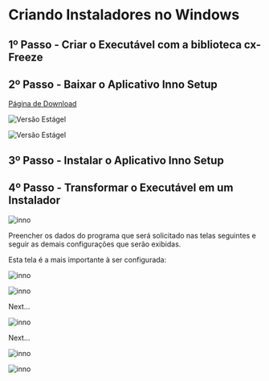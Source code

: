 # Criando Instaladores no Windows

## 1º Passo - Criar o Executável com a biblioteca cx-Freeze

## 2º Passo - Baixar o Aplicativo Inno Setup

[Página de Download](https://jrsoftware.org/isdl.php#stable)

![Versão Estágel](projeto_exemplo/imagens/stable.png)

![Versão Estágel](projeto_exemplo/imagens/stable2.png)

## 3º Passo - Instalar o Aplicativo Inno Setup


## 4º Passo - Transformar o Executável em um Instalador

![inno](projeto_exemplo/imagens/inno1.png)

Preencher os dados do programa que será solicitado nas telas seguintes e seguir as demais configurações que serão exibidas.

Esta tela é a mais importante à ser configurada:

![inno](projeto_exemplo/imagens/inno3.png)

![inno](projeto_exemplo/imagens/inno2.png)

Next...

![inno](projeto_exemplo/imagens/inno4.png)

Next...

![inno](projeto_exemplo/imagens/inno5.png)

![inno](projeto_exemplo/imagens/inno6.png)